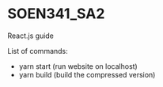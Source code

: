 # SOEN341_SA2

React.js guide

List of commands:
- yarn start (run website on localhost)
- yarn build (build the compressed version)
